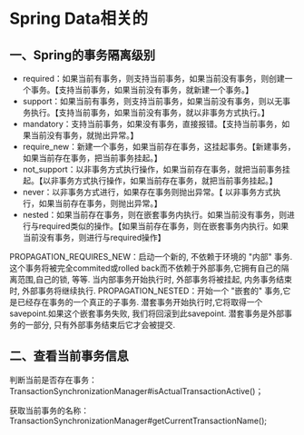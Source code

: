 # Spring Data相关的

## 一、Spring的事务隔离级别

* required：如果当前有事务，则支持当前事务，如果当前没有事务，则创建一个事务。【支持当前事务，如果当前没有事务，就新建一个事务。】
* support：如果当前有事务，则支持当前事务，如果当前没有事务，则以无事务执行。【支持当前事务，如果当前没有事务，就以非事务方式执行。】
* mandatory：支持当前事务，如果没有事务，直接报错。【支持当前事务，如果当前没有事务，就抛出异常。】
* require_new：新建一个事务，如果当前存在事务，这挂起事务。【新建事务，如果当前存在事务，把当前事务挂起。】
* not_support：以非事务方式执行操作，如果当前存在事务，就把当前事务挂起。【以非事务方式执行操作，如果当前存在事务，就把当前事务挂起。】
* never：以非事务方式进行，如果存在事务则抛出异常。【 以非事务方式执行，如果当前存在事务，则抛出异常。】
* nested：如果当前存在事务，则在嵌套事务内执行。如果当前没有事务，则进行与required类似的操作。【如果当前存在事务，则在嵌套事务内执行。如果当前没有事务，则进行与required操作】



PROPAGATION_REQUIRES_NEW：启动一个新的, 不依赖于环境的 "内部" 事务. 这个事务将被完全commited或rolled back而不依赖于外部事务,它拥有自己的隔离范围,自己的锁, 等等.  当内部事务开始执行时, 外部事务将被挂起, 内务事务结束时, 外部事务将继续执行. 
PROPAGATION_NESTED：开始一个 "嵌套的" 事务,它是已经存在事务的一个真正的子事务. 潜套事务开始执行时,它将取得一个savepoint.如果这个嵌套事务失败, 我们将回滚到此savepoint.  潜套事务是外部事务的一部分, 只有外部事务结束后它才会被提交. 



## 二、查看当前事务信息

判断当前是否存在事务：TransactionSynchronizationManager#isActualTransactionActive()；

获取当前事务的名称：TransactionSynchronizationManager#getCurrentTransactionName();